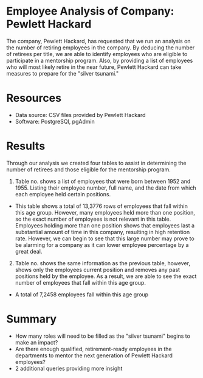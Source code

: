 # Employee Analysis of Company: Pewlett Hackard
The company, Pewlett Hackard, has requested that we run an analysis on the number of retiring employees in the company. By deducing the number of retirees per title, we are able to identify employees who are eligible to participate in a mentorship program. Also, by providing a list of employees who will most likely retire in the near future, Pewlett Hackard can take measures to prepare for the "silver tsunami."

# Resources
* Data source: CSV files provided by Pewlett Hackard
* Software: PostgreSQl, pgAdmin

# Results
Through our analysis we created four tables to assist in determining the number of retirees and those eligible for the mentorship program.
1. Table no. shows a list of employees that were born between 1952 and 1955. Listing their employee number, full name, and the date from which each employee held certain positions. 
  * This table shows a total of 13,3776 rows of employees that fall within this age group. However, many employees held more than one position, so the exact number of employees is not relevant in this table. Employees holding more than one position shows that employees last a substantial amount of time in this company, resulting in high retention rate. However, we can begin to see that this large number may prove to be alarming for a company as it can lower employee percentage by a great deal. 
2. Table no. shows the same information as the previous table, however, shows only the employees current position and removes any past positions held by the employee. As a result, we are able to see the exact number of employees that fall within this age group. 
  * A total of 7,2458 employees fall within this age group 
# Summary 
* How many roles will need to be filled as the "silver tsunami" begins to make an impact?
* Are there enough qualified, retirement-ready employees in the departments to mentor the next generation of Pewlett Hackard employees?
* 2 additional queries providing more insight
